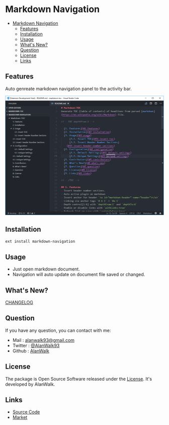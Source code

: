 # Markdown Navigation

<!-- TOC -->

- [Markdown Navigation](#markdown-navigation)
    - [Features](#features)
    - [Installation](#installation)
    - [Usage](#usage)
    - [What's New?](#whats-new)
    - [Question](#question)
    - [License](#license)
    - [Links](#links)

<!-- /TOC -->

## Features
Auto genreate markdown navigation panel to the activity bar.

![screenshot](./img/screenshot.png)

## Installation
```
ext install markdown-navigation
```

## Usage
- Just open markdown document.
- Navigation will auto update on document file saved or changed.

## What's New?
[CHANGELOG](https://github.com/AlanWalk/markdown-navigation/blob/master/CHANGELOG.md)

## Question
If you have any question, you can contact with me: 
- Mail : [alanwalk93@gmail.com](mailto:alanwalk93@gmail.com)
- Twitter : [@AlanWalk93](https://twitter.com/AlanWalk93)
- Github : [AlanWalk](https://github.com/AlanWalk)

## License
The package is Open Source Software released under the [License](LICENSE). It's developed by AlanWalk.

## Links
- [Source Code](https://github.com/AlanWalk/Markdown-Navigation)
- [Market](https://marketplace.visualstudio.com/items/AlanWalk.markdown-navigation)
